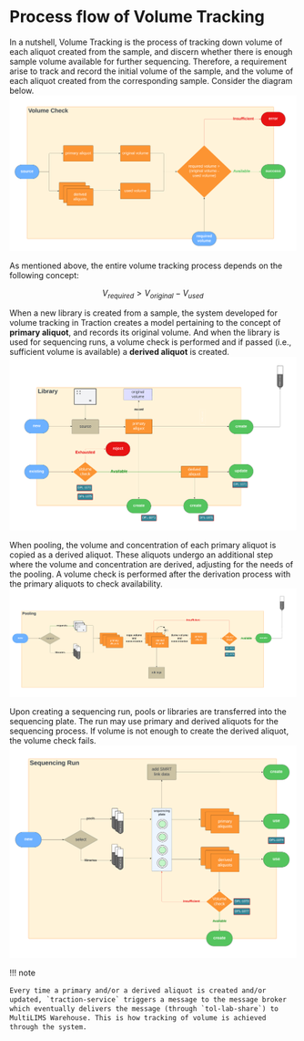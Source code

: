 # Process flow of Volume Tracking

In a nutshell, Volume Tracking is the process of tracking down volume of each aliquot created from the sample, and discern whether there is enough sample volume available for further sequencing. Therefore, a requirement arise to track and record the initial volume of the sample, and the volume of each aliquot created from the corresponding sample. Consider the diagram below.
![process](img/pm-1.png)

As mentioned above, the entire volume tracking process depends on the following concept:

$$
V_{required} > V_{original} - V_{used}
$$

When a new library is created from a sample, the system developed for volume tracking in Traction creates a model pertaining to the concept of **primary aliquot**, and records its original volume. And when the library is used for sequencing runs, a volume check is performed and if passed (i.e., sufficient volume is available) a **derived aliquot** is created. 
![process](img/pm-2.png)

When pooling, the volume and concentration of each primary aliquot is copied as a derived aliquot. These aliquots undergo an additional step where the volume and concentration are derived, adjusting for the needs of the pooling. A volume check is performed after the derivation process with the primary aliquots to check availability.
![process](img/pm-4.png)

Upon creating a sequencing run, pools or libraries are transferred into the sequencing plate. The run may use primary and derived aliquots for the sequencing process. If volume is not enough to create the derived aliquot, the volume check fails.
![process](img/pm-3.png)

!!! note

    Every time a primary and/or a derived aliquot is created and/or updated, `traction-service` triggers a message to the message broker which eventually delivers the message (through `tol-lab-share`) to MultiLIMS Warehouse. This is how tracking of volume is achieved through the system.